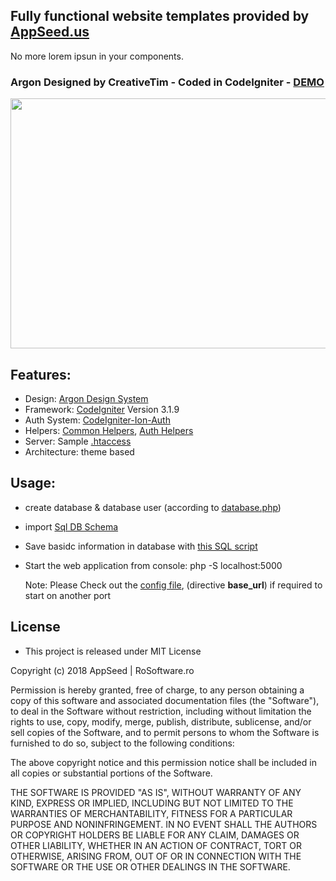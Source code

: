 ## Fully functional website templates provided by [AppSeed.us](https://www.appseed.us/?ref=github) 
No more lorem ipsun in your components. 

### Argon Designed by CreativeTim - Coded in CodeIgniter - [DEMO](https://www.coded-app-codeigniter.appseed.us/) 

<p align="center">
  <img width="1000" height="400" src="https://www.appseed.us/static/themes/enhanced-argon/thumbnail.jpg">
</p>

## Features:
* Design: [Argon Design System](https://github.com/creativetimofficial/argon-design-system)
* Framework: [CodeIgniter](https://codeigniter.com/) Version 3.1.9
* Auth System: [CodeIgniter-Ion-Auth](https://github.com/benedmunds/CodeIgniter-Ion-Auth)
* Helpers: [Common Helpers](https://github.com/rosoftdeveloper/appseed/blob/master/coded-apps/php-ci-jq/application/helpers/util_helper.php), [Auth Helpers](https://github.com/rosoftdeveloper/appseed/blob/master/coded-apps/php-ci-jq/application/helpers/auth_helper.php)
* Server: Sample [.htaccess](https://github.com/rosoftdeveloper/appseed/blob/master/coded-apps/php-ci-jq/.htaccess) 
* Architecture: theme based

## Usage:
* create database & database user (according to [database.php](https://github.com/rosoftdeveloper/appseed/blob/master/coded-apps/php-ci-jq/application/config/database.php))
* import [Sql DB Schema](https://github.com/rosoftdeveloper/appseed/blob/master/coded-apps/php-ci-jq/help/sql/schema.sql)
* Save basidc information in database with [this SQL script](https://github.com/rosoftdeveloper/appseed/blob/master/coded-apps/php-ci-jq/help/sql/data.sql)
* Start the web application from console:
  php -S localhost:5000 
  
  Note: Please Check out the [config file](https://github.com/rosoftdeveloper/appseed/blob/master/coded-apps/php-ci-jq/application/config/config.php), (directive **base_url**) if required to start on another port   

## License 
* This project is released under MIT License

Copyright (c) 2018 AppSeed | RoSoftware.ro

Permission is hereby granted, free of charge, to any person obtaining a copy
of this software and associated documentation files (the "Software"), to deal
in the Software without restriction, including without limitation the rights
to use, copy, modify, merge, publish, distribute, sublicense, and/or sell
copies of the Software, and to permit persons to whom the Software is
furnished to do so, subject to the following conditions:

The above copyright notice and this permission notice shall be included in all
copies or substantial portions of the Software.

THE SOFTWARE IS PROVIDED "AS IS", WITHOUT WARRANTY OF ANY KIND, EXPRESS OR
IMPLIED, INCLUDING BUT NOT LIMITED TO THE WARRANTIES OF MERCHANTABILITY,
FITNESS FOR A PARTICULAR PURPOSE AND NONINFRINGEMENT. IN NO EVENT SHALL THE
AUTHORS OR COPYRIGHT HOLDERS BE LIABLE FOR ANY CLAIM, DAMAGES OR OTHER
LIABILITY, WHETHER IN AN ACTION OF CONTRACT, TORT OR OTHERWISE, ARISING FROM,
OUT OF OR IN CONNECTION WITH THE SOFTWARE OR THE USE OR OTHER DEALINGS IN THE
SOFTWARE.


